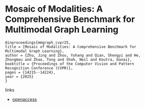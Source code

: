# Mosaic of Modalities: A Comprehensive Benchmark for Multimodal Graph Learning

```
@inproceedings{mmgraph_cvpr25,
title = {Mosaic of Modalities: A Comprehensive Benchmark for Multimodal Graph Learning},
author = {Zhu, Jing and Zhou, Yuhang and Qian, Shengyi and He, Zhongmou and Zhao, Tong and Shah, Neil and Koutra, Danai},
booktitle = {Proceedings of the Computer Vision and Pattern Recognition Conference (CVPR)},
pages = {14215--14224},
year = {2025}
}
```

links
- [openaccess](https://openaccess.thecvf.com//content/CVPR2025/html/Zhu_Mosaic_of_Modalities_A_Comprehensive_Benchmark_for_Multimodal_Graph_Learning_CVPR_2025_paper.html)
